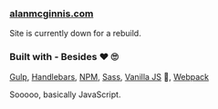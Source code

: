### [alanmcginnis.com](https://alanmcginnis.com)

Site is currently down for a rebuild.

### Built with - Besides ❤ 🙄

[Gulp](https://gulpjs.com/), [Handlebars](https://handlebarsjs.com/), [NPM](https://www.npmjs.com/), [Sass](https://sass-lang.com/), [Vanilla JS](http://vanilla-js.com/) 🤣, [Webpack](https://webpack.js.org/)

Sooooo, basically JavaScript.
